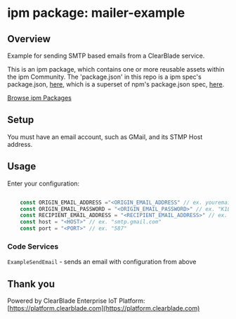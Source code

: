
# ipm package: mailer-example

## Overview

Example for sending SMTP based emails from a ClearBlade service.

This is an ipm package, which contains one or more reusable assets within the ipm Community. The 'package.json' in this repo is a ipm spec's package.json, [here](https://docs.clearblade.com/v/3/6-ipm/spec), which is a superset of npm's package.json spec, [here](https://docs.npmjs.com/files/package.json).

[Browse ipm Packages](https://ipm.clearblade.com)

## Setup

You must have an email account, such as GMail, and its STMP Host address.

## Usage

Enter your configuration:

~~~javascript

    const ORIGIN_EMAIL_ADDRESS ="<ORIGIN_EMAIL_ADDRESS" // ex. youremail@gmail.com
    const ORIGIN_EMAIL_PASSWORD = "<ORIGIN_EMAIL_PASSWORD>" // ex. "K1LL3RPW"
    const RECIPIENT_EMAIL_ADDRESS = "<RECIPIENT_EMAIL_ADDRESS>" // ex. "recipient@gmail.com"
    const host = "<HOST>" // ex. "smtp.gmail.com"
    const port = "<PORT>" // ex. "587"

~~~

### Code Services

`ExampleSendEmail` - sends an email with configuration from above


## Thank you

Powered by ClearBlade Enterprise IoT Platform: [https://platform.clearblade.com](https://platform.clearblade.com)
